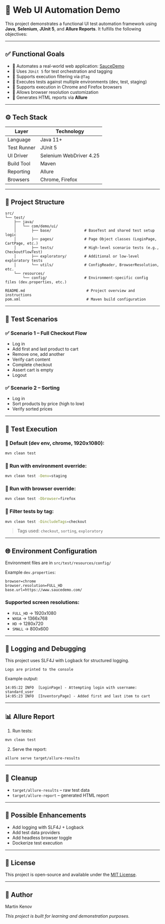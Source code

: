 # 🧪 Web UI Automation Demo

This project demonstrates a functional UI test automation framework using **Java**, **Selenium**, **JUnit 5**, and **Allure Reports**. It fulfills the following objectives:

---

## ✅ Functional Goals

- 🔹 Automates a real-world web application: [SauceDemo](https://www.saucedemo.com/)
- 🔹 Uses `JUnit 5` for test orchestration and tagging
- 🔹 Supports execution filtering via `@Tag`
- 🔹 Executes tests against multiple environments (dev, test, staging)
- 🔹 Supports execution in Chrome and Firefox browsers
- 🔹 Allows browser resolution customization
- 🔹 Generates HTML reports via **Allure**

---

## ⚙️ Tech Stack

| Layer        | Technology           |
|--------------|----------------------|
| Language     | Java 11+             |
| Test Runner  | JUnit 5              |
| UI Driver    | Selenium WebDriver 4.25 |
| Build Tool   | Maven                |
| Reporting    | Allure               |
| Browsers     | Chrome, Firefox      |

---

## 🧭 Project Structure

```
src/
└── test/
    ├── java/
    │   └── com/demo/ui/
    │       ├── base/               # BaseTest and shared test setup logic
    │       ├── pages/              # Page Object classes (LoginPage, CartPage, etc.)
    │       ├── tests/              # High-level scenario tests (e.g., CheckoutFlowTest)
    │       ├── exploratory/        # Additional or low-level exploratory tests
    │       └── utils/              # ConfigReader, BrowserResolution, etc.
    └── resources/
        └── config/                 # Environment-specific config files (dev.properties, etc.)

README.md                            # Project overview and instructions
pom.xml                              # Maven build configuration

```

---

## 🧪 Test Scenarios

### ✅ Scenario 1 – Full Checkout Flow
- Log in
- Add first and last product to cart
- Remove one, add another
- Verify cart content
- Complete checkout
- Assert cart is empty
- Logout

### ✅ Scenario 2 – Sorting
- Log in
- Sort products by price (high to low)
- Verify sorted prices

---

## 🚀 Test Execution

### 🔹 Default (dev env, chrome, 1920x1080):
```bash
mvn clean test
```

### 🔹 Run with environment override:
```bash
mvn clean test -Denv=staging
```

### 🔹 Run with browser override:
```bash
mvn clean test -Dbrowser=firefox
```

### 🔹 Filter tests by tag:
```bash
mvn clean test -DincludeTags=checkout
```

> Tags used: `checkout`, `sorting`, `exploratory`

---

## 🌐 Environment Configuration

Environment files are in `src/test/resources/config/`

Example `dev.properties`:
```properties
browser=chrome
browser.resolution=FULL_HD
base.url=https://www.saucedemo.com/
```

### Supported screen resolutions:
- `FULL_HD` → 1920x1080
- `WXGA` → 1366x768
- `HD` → 1280x720
- `SMALL` → 800x600

---

## 📂 Logging and Debugging

This project uses SLF4J with Logback for structured logging.

    Logs are printed to the console

Example output:
```
14:05:22 INFO  [LoginPage] - Attempting login with username: standard_user
14:05:23 INFO  [InventoryPage] - Added first and last item to cart
```
---

## 📊 Allure Report

1. Run tests:
```bash
mvn clean test
```

2. Serve the report:
```bash
allure serve target/allure-results
```

---

## 🧹 Cleanup

- `target/allure-results` – raw test data
- `target/allure-report` – generated HTML report

---

## 🧠 Possible Enhancements

- Add logging with SLF4J + Logback
- Add test data providers
- Add headless browser toggle
- Dockerize test execution

---

## 📄 License

This project is open-source and available under the [MIT License](LICENSE).

---

## 👤 Author
Martin Kenov

_This project is built for learning and demonstration purposes._
